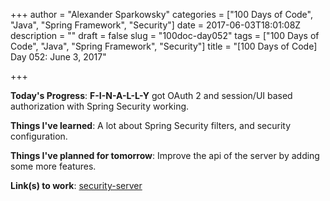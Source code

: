 +++
author = "Alexander Sparkowsky"
categories = ["100 Days of Code", "Java", "Spring Framework", "Security"]
date = 2017-06-03T18:01:08Z
description = ""
draft = false
slug = "100doc-day052"
tags = ["100 Days of Code", "Java", "Spring Framework", "Security"]
title = "[100 Days of Code] Day 052: June 3, 2017"

+++

**Today's Progress**: **F-I-N-A-L-L-Y** got OAuth 2 and session/UI based authorization with Spring Security working.

**Things I've learned**: A lot about Spring Security filters, and security configuration.

**Things I've planned for tomorrow**: Improve the api of the server by adding some more features.

**Link(s) to work**: [security-server](https://github.com/roamingthings/security-server/commit/2904611d905ffac81b582173ec7fe93565d24134)

